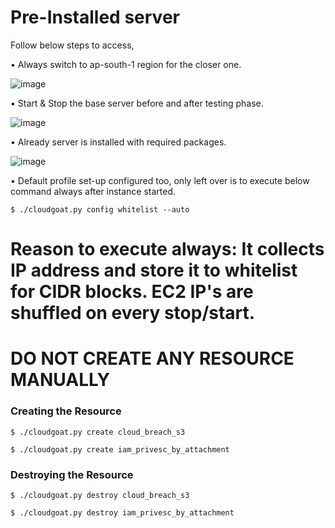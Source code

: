 
# Pre-Installed server

Follow below steps to access, 

•	Always switch to ap-south-1 region for the closer one. 

![image](https://user-images.githubusercontent.com/70305957/196030914-38f2a84f-7dc2-47fd-9ace-6472465c04e2.png)

•	Start & Stop the base server before and after testing phase.    

![image](https://user-images.githubusercontent.com/70305957/196030957-73cdb097-c1af-4a86-b031-ee9f5bf754a5.png)

•	Already server is installed with required packages. 

![image](https://user-images.githubusercontent.com/70305957/196031022-4ddc9c30-beb0-44fb-bab7-c3916c780ca7.png)

• Default profile set-up configured too, only left over is to execute below command always after instance started. 

```  
$ ./cloudgoat.py config whitelist --auto   
```
# Reason to execute always: It collects IP address and store it to whitelist for CIDR blocks. EC2 IP's are shuffled on every stop/start. 

# DO NOT CREATE ANY RESOURCE MANUALLY 

### Creating the Resource ###### 
```
$ ./cloudgoat.py create cloud_breach_s3  
```
```
$ ./cloudgoat.py create iam_privesc_by_attachment  
```
### Destroying the Resource ##### 
```
$ ./cloudgoat.py destroy cloud_breach_s3  
```
```
$ ./cloudgoat.py destroy iam_privesc_by_attachment
```







